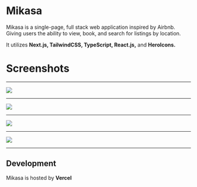 # Mikasa

Mikasa is a single-page, full stack web application inspired by Airbnb. Giving users the ability to view, book, and search for listings by location. 

It utilizes **Next.js, TailwindCSS, TypeScript, React.js,** and **HeroIcons.**


# Screenshots

************************************************************************************************************************************************************************

![](https://i.imgur.com/LZA8ruI.png)

************************************************************************************************************************************************************************

![](https://i.imgur.com/oRrrchV.png)

************************************************************************************************************************************************************************

![](https://i.imgur.com/C6tJF2Y.png)

************************************************************************************************************************************************************************

![](https://i.imgur.com/UU2CbTE.png)

************************************************************************************************************************************************************************

## Development

Mikasa is hosted by **Vercel**
